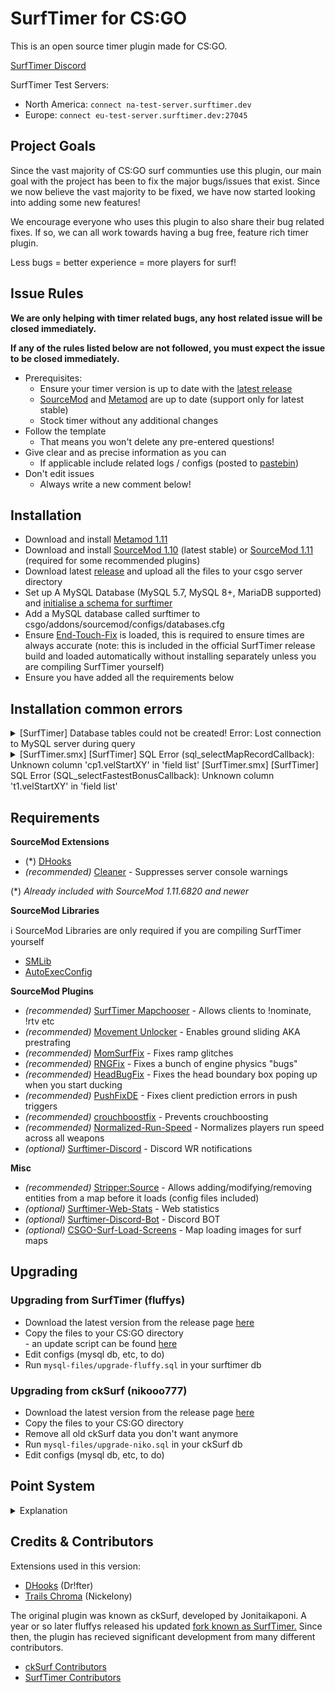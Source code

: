 # SurfTimer for CS:GO

This is an open source timer plugin made for CS:GO.

[SurfTimer Discord](https://discord.surftimer.dev)

SurfTimer Test Servers:
 - North America: `connect na-test-server.surftimer.dev`
 - Europe: `connect eu-test-server.surftimer.dev:27045`

## Project Goals

Since the vast majority of CS:GO surf communties use this plugin, our main goal with the project has been to fix the major bugs/issues that exist. Since we now believe the vast majority to be fixed, we have now started looking into adding some new features! 

We encourage everyone who uses this plugin to also share their bug related fixes. If so, we can all work towards having a bug free, feature rich timer plugin.

Less bugs = better experience = more players for surf!

## Issue Rules

**We are only helping with timer related bugs, any host related issue will be closed immediately.**

**If any of the rules listed below are not followed, you must expect the issue to be closed immediately.**

- Prerequisites:
	- Ensure your timer version is up to date with the [latest release](https://github.com/surftimer/Surftimer-Official/releases/latest)
	- [SourceMod](https://www.sourcemod.net/downloads.php?branch=stable) and [Metamod](https://www.sourcemm.net/downloads.php/?branch=stable) are up to date (support only for latest stable)
	- Stock timer without any additional changes
- Follow the template
	- That means you won't delete any pre-entered questions!
- Give clear and as precise information as you can
	- If applicable include related logs / configs (posted to [pastebin](https://pastebin.com/))
- Don't edit issues
	- Always write a new comment below!

## Installation

* Download and install [Metamod 1.11](https://www.sourcemm.net/downloads.php/?branch=stable)
* Download and install [SourceMod 1.10](https://www.sourcemod.net/downloads.php?branch=stable) (latest stable) or [SourceMod 1.11](https://www.sourcemod.net/downloads.php?branch=master&all=1) (required for some recommended plugins)
* Download latest [release](https://github.com/surftimer/SurfTimer/releases/latest) and upload all the files to your csgo server directory
* Set up A MySQL Database (MySQL 5.7, MySQL 8+, MariaDB supported) and [initialise a schema for surftimer](https://github.com/surftimer/SurfTimer/blob/master/scripts/mysql-files/fresh_install.sql)
* Add a MySQL database called surftimer to csgo/addons/sourcemod/configs/databases.cfg
* Ensure [End-Touch-Fix](https://github.com/rumourA/End-Touch-Fix) is loaded, this is required to ensure times are always accurate (note: this is included in the official SurfTimer release build and loaded automatically without installing separately unless you are compiling SurfTimer yourself)
* Ensure you have added all the requirements below

## Installation common errors
<details>
  <summary>[SurfTimer] Database tables could not be created! Error: Lost connection to MySQL server during query</summary>

Run the following [queries](https://github.com/surftimer/SurfTimer/blob/master/scripts/mysql-files/fresh_install.sql) on your database

</details>

<details>
  <summary>[SurfTimer.smx] [SurfTimer] SQL Error (sql_selectMapRecordCallback): Unknown column 'cp1.velStartXY' in 'field list'
  [SurfTimer.smx] [SurfTimer] SQL Error (SQL_selectFastestBonusCallback): Unknown column 't1.velStartXY' in 'field list'</summary>

Run the following queries on your database:

	ALTER TABLE ck_bonus ADD velStartXY smallint(6) DEFAULT 0 NOT NULL;
	ALTER TABLE ck_bonus ADD velStartXYZ smallint(6) DEFAULT 0 NOT NULL;
	ALTER TABLE ck_bonus ADD velStartZ smallint(6) DEFAULT 0 NOT NULL;

	ALTER TABLE ck_playertimes ADD velStartXY smallint(6) DEFAULT 0 NOT NULL;
	ALTER TABLE ck_playertimes ADD velStartXYZ smallint(6) DEFAULT 0 NOT NULL;
	ALTER TABLE ck_playertimes ADD velStartZ smallint(6) DEFAULT 0 NOT NULL;

	ALTER TABLE ck_wrcps ADD velStartXY smallint(6) DEFAULT 0 NOT NULL;
	ALTER TABLE ck_wrcps ADD velStartXYZ smallint(6) DEFAULT 0 NOT NULL;
	ALTER TABLE ck_wrcps ADD velStartZ smallint(6) DEFAULT 0 NOT NULL;

</details>

## Requirements

**SourceMod Extensions**
* (\*) [DHooks](https://github.com/peace-maker/DHooks2)
* *(recommended)* [Cleaner](https://github.com/Accelerator74/Cleaner) - Suppresses server console warnings

(\*) *Already included with SourceMod 1.11.6820 and newer*

**SourceMod Libraries**

ℹ️ SourceMod Libraries are only required if you are compiling SurfTimer yourself

* [SMLib](https://github.com/bcserv/smlib/tree/transitional_syntax)
* [AutoExecConfig](https://github.com/Impact123/AutoExecConfig)

**SourceMod Plugins**
* *(recommended)* [SurfTimer Mapchooser](https://github.com/surftimer/SurfTimer-Mapchooser) - Allows clients to !nominate, !rtv etc
* *(recommended)* [Movement Unlocker](https://forums.alliedmods.net/showthread.php?t=255298) - Enables ground sliding AKA prestrafing
* *(recommended)* [MomSurfFix](https://github.com/GAMMACASE/MomSurfFix) - Fixes ramp glitches
* *(recommended)* [RNGFix](https://github.com/jason-e/rngfix) - Fixes a bunch of engine physics "bugs"
* *(recommended)* [HeadBugFix](https://github.com/GAMMACASE/HeadBugFix) - Fixes the head boundary box poping up when you start ducking
* *(recommended)* [PushFixDE](https://github.com/GAMMACASE/PushFixDE) - Fixes client prediction errors in push triggers
* *(recommended)* [crouchboostfix](https://github.com/t5mat/crouchboostfix) - Prevents crouchboosting
* *(recommended)* [Normalized-Run-Speed](https://github.com/sneak-it/Normalized-Run-Speed) - Normalizes players run speed across all weapons
* *(optional)* [Surftimer-Discord](https://github.com/Sarrus1/SurfTimer-discord) - Discord WR notifications

**Misc**
* *(recommended)* [Stripper:Source](http://www.bailopan.net/stripper/) - Allows adding/modifying/removing entities from a map before it loads (config files included)
* *(optional)* [Surftimer-Web-Stats](https://github.com/KristianP26/Surftimer-Web-Stats) - Web statistics
* *(optional)* [Surftimer-Discord-Bot](https://github.com/Sarrus1/SurfTimer-Discord-Bot) - Discord BOT
* *(optional)* [CSGO-Surf-Load-Screens](https://github.com/Sayt123/CSGO-Surf-Load-Screens) - Map loading images for surf maps

## Upgrading

### Upgrading from SurfTimer (fluffys)

*   Download the latest version from the release page [here](https://github.com/surftimer/SurfTimer/releases/latest)
*   Copy the files to your CS:GO directory <br> - an update script can be found [here](https://github.com/z4lab/z4lab-surftimer/blob/master/scripts/upgrade_scripts/upgrade-fluffy.sh)
*   Edit configs (mysql db, etc, to do)
*   Run `mysql-files/upgrade-fluffy.sql` in your surftimer db

### Upgrading from ckSurf (nikooo777)

*   Download the latest version from the release page [here](https://github.com/surftimer/SurfTimer/releases/latest)
*   Copy the files to your CS:GO directory
*   Remove all old ckSurf data you don't want anymore
*   Run `mysql-files/upgrade-niko.sql` in your ckSurf db
*   Edit configs (mysql db, etc, to do)


## Point System
<details>
  <summary>Explanation</summary>

The points system has seen a massive overhaul from the original ckSurf; it is now a percentile tiered system. Points are now distributed in two ways: (1) map completion, and (2) map ranking. Map completion points will be given to all players who complete a specific and are dependent on the tier.
* Tier 1: 25
* Tier 2: 50
* Tier 3: 100
* Tier 4: 200
* Tier 5: 400
* Tier 6: 600
* Tier 7: 800
* Tier 8: 1000

Map ranking points are dependent upon the individuals ranking on the map. This is done firstly by calculation of the WR points for the map. WR points per tier are calculated as follows:
* Tier 1: WR = MAX(250, (58.5 + (1.75 * Number of Completes) / 6))
* Tier 2: WR = MAX(500, (82.15 + (2.8 * Number of Completes) / 5))
* Tier 3: WR = MAX(750, (117 + (3.5 * Number of Completes) / 4))
* Tier 4: WR = MAX(1000, (164.25 + (5.74 * Number of Completes) / 4))
* Tier 5: WR = MAX(1250, (234 + (7 * Number of Completes) / 4))
* Tier 6: WR = MAX(1500, (328 + (14 * Number of Completes) / 4))
* Tier 7: WR = MAX(1750, (420 + (21 * Number of Completes) / 4))
* Tier 8: WR = MAX(2000, (560 + (30 * Number of Completes) / 4))

Once the WR points are calculated the top 10 are points are calculated by multiplying the WR points by a factor. These factors are:
* Rank 2 = WR * 0.8
* Rank 3 = WR * 0.75
* Rank 4 = WR * 0.7
* Rank 5 = WR * 0.65
* Rank 6 = WR * 0.6
* Rank 7 = WR * 0.55
* Rank 8 = WR * 0.5
* Rank 9 = WR * 0.45
* Rank 10 = WR * 0.4

Players who are not in the top 10 but are above the 50th percentile in map ranking will be sorted into 5 groups – with each higher group giving proportionally more points. These groups and their point distribution are as follows:
* Group 1 (top 3.125%) = WR * 0.25
* Group 2 (top 6.25%) = (Group 1) / 1.5
* Group 3 (top 12.5%) = (Group 2) / 1.5
* Group 4 (top 25%) = (Group 3) / 1.5
* Group 5 (top 50%) = (Group 4) / 1.5

Take surf_aircontrol_nbv for example: (You can use sm_mi to see this menu)
<img src="http://puu.sh/ykaR8/7520a6b0d6.jpg" width="372" height="469" />

###### Credit to NDiamond for theory crafting this point system, I just implemented his idea

</details>

## Credits & Contributors

Extensions used in this version:
*   [DHooks](https://forums.alliedmods.net/showthread.php?t=180114) (Dr!fter)
*   [Trails Chroma](https://github.com/Nickelony/Trails-Chroma) (Nickelony)

The original plugin was known as ckSurf, developed by Jonitaikaponi. A year or so later fluffys released his updated [fork known as SurfTimer.](https://github.com/fluffyst/Surftimer) Since then, the plugin has recieved significant development from many different contributors.

*   [ckSurf Contributors](https://github.com/nikooo777/ckSurf/graphs/contributors)
*   [SurfTimer Contributors](https://github.com/surftimer/SurfTimer/graphs/contributors)
